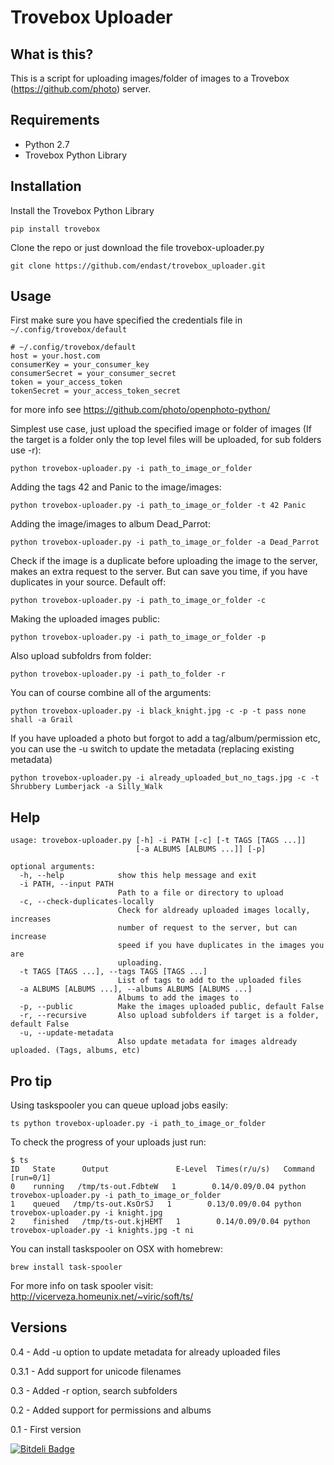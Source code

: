 # Trovebox Uploader

## What is this?
This is a script for uploading images/folder of images to a Trovebox (https://github.com/photo) server.

## Requirements
* Python 2.7
* Trovebox Python Library 

## Installation
Install the Trovebox Python Library

    pip install trovebox 

Clone the repo or just download the file trovebox-uploader.py

    git clone https://github.com/endast/trovebox_uploader.git

## Usage

First make sure you have specified the credentials 
file in ``~/.config/trovebox/default``

    # ~/.config/trovebox/default
    host = your.host.com
    consumerKey = your_consumer_key
    consumerSecret = your_consumer_secret
    token = your_access_token
    tokenSecret = your_access_token_secret

for more info see https://github.com/photo/openphoto-python/

Simplest use case, just upload the specified image or folder of images (If the target is a folder only the top level files will be uploaded, for sub folders use -r):

    python trovebox-uploader.py -i path_to_image_or_folder

Adding the tags 42 and Panic to the image/images:

    python trovebox-uploader.py -i path_to_image_or_folder -t 42 Panic

Adding the image/images to album Dead_Parrot:

    python trovebox-uploader.py -i path_to_image_or_folder -a Dead_Parrot

Check if the image is a duplicate before uploading the image to the server, makes an extra request to the server. But can save you time, if you have duplicates in your source. Default off:

    python trovebox-uploader.py -i path_to_image_or_folder -c


Making the uploaded images public:
    
    python trovebox-uploader.py -i path_to_image_or_folder -p

Also upload subfoldrs from folder:
    
    python trovebox-uploader.py -i path_to_folder -r


You can of course combine all of the arguments:

    python trovebox-uploader.py -i black_knight.jpg -c -p -t pass none shall -a Grail

If you have uploaded a photo but forgot to add a tag/album/permission etc,
you can use the -u switch to update the metadata (replacing existing metadata)

    python trovebox-uploader.py -i already_uploaded_but_no_tags.jpg -c -t Shrubbery Lumberjack -a Silly_Walk


## Help
    usage: trovebox-uploader.py [-h] -i PATH [-c] [-t TAGS [TAGS ...]]
                                [-a ALBUMS [ALBUMS ...]] [-p]
    
    optional arguments:
      -h, --help            show this help message and exit
      -i PATH, --input PATH
                            Path to a file or directory to upload
      -c, --check-duplicates-locally
                            Check for aldready uploaded images locally, increases
                            number of request to the server, but can increase
                            speed if you have duplicates in the images you are
                            uploading.
      -t TAGS [TAGS ...], --tags TAGS [TAGS ...]
                            List of tags to add to the uploaded files
      -a ALBUMS [ALBUMS ...], --albums ALBUMS [ALBUMS ...]
                            Albums to add the images to
      -p, --public          Make the images uploaded public, default False
      -r, --recursive       Also upload subfolders if target is a folder, default False
      -u, --update-metadata
                            Also update metadata for images aldready uploaded. (Tags, albums, etc)

## Pro tip
Using taskspooler you can queue upload jobs easily:

    ts python trovebox-uploader.py -i path_to_image_or_folder

To check the progress of your uploads just run:
    
    $ ts
    ID   State      Output               E-Level  Times(r/u/s)   Command [run=0/1]
    0    running   /tmp/ts-out.FdbteW   1        0.14/0.09/0.04 python trovebox-uploader.py -i path_to_image_or_folder
    1    queued   /tmp/ts-out.KsOrSJ   1        0.13/0.09/0.04 python trovebox-uploader.py -i knight.jpg
    2    finished   /tmp/ts-out.kjHEMT   1        0.14/0.09/0.04 python trovebox-uploader.py -i knights.jpg -t ni


You can install taskspooler on OSX with homebrew:

    brew install task-spooler

For more info on task spooler visit: http://vicerveza.homeunix.net/~viric/soft/ts/

## Versions
0.4 - Add -u option to update metadata for already uploaded files

0.3.1 - Add support for unicode filenames

0.3 - Added -r option, search subfolders

0.2 - Added support for permissions and albums

0.1 - First version


[![Bitdeli Badge](https://d2weczhvl823v0.cloudfront.net/endast/trovebox_uploader/trend.png)](https://bitdeli.com/free "Bitdeli Badge")


